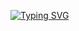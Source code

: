 
[![Typing SVG](https://readme-typing-svg.demolab.com?font=Fira+Code&pause=1000&color=00F712&center=true&vCenter=true&multiline=true&random=true&width=1000&lines=Hacked+by+h4x0rl33tx)](https://git.io/typing-svg)
